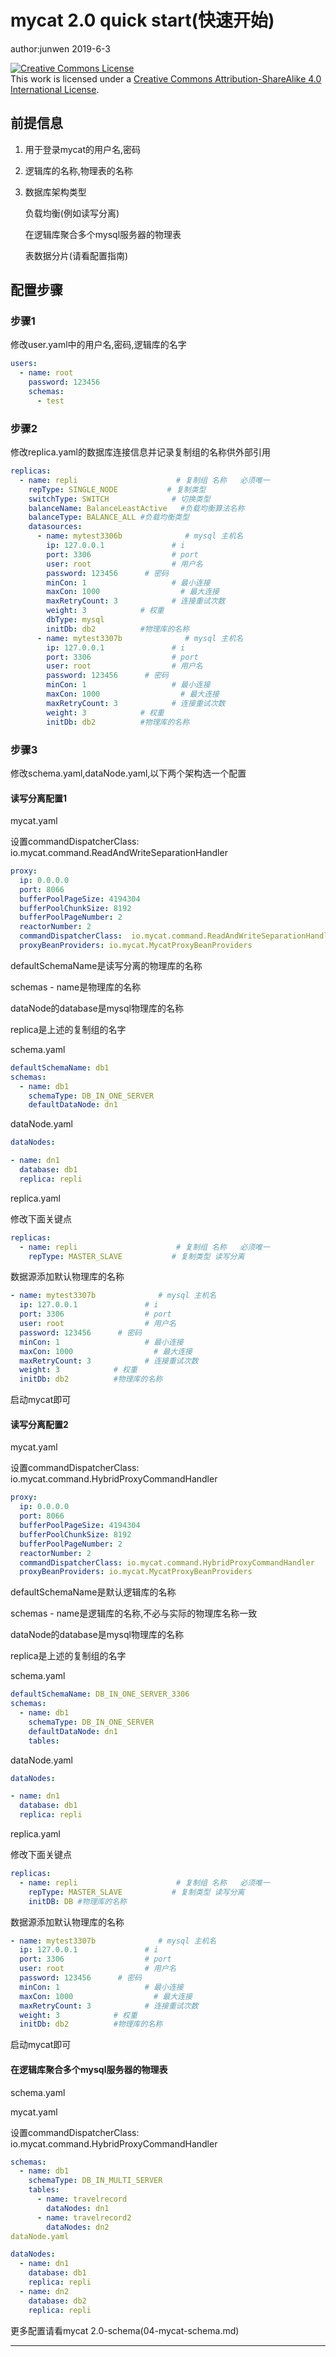 # mycat 2.0 quick start(快速开始)

author:junwen 2019-6-3

<a rel="license" href="http://creativecommons.org/licenses/by-sa/4.0/"><img alt="Creative Commons License" style="border-width:0" src="https://i.creativecommons.org/l/by-sa/4.0/88x31.png" /></a><br />This work is licensed under a <a rel="license" href="http://creativecommons.org/licenses/by-sa/4.0/">Creative Commons Attribution-ShareAlike 4.0 International License</a>.

## 前提信息

1. 用于登录mycat的用户名,密码

2. 逻辑库的名称,物理表的名称

3. 数据库架构类型

   负载均衡(例如读写分离)

   在逻辑库聚合多个mysql服务器的物理表

   表数据分片(请看配置指南)

## 配置步骤

### 步骤1

修改user.yaml中的用户名,密码,逻辑库的名字

```yaml
users:
  - name: root
    password: 123456
    schemas:
      - test
```

### 步骤2

修改replica.yaml的数据库连接信息并记录复制组的名称供外部引用

```yaml
replicas:
  - name: repli                      # 复制组 名称   必须唯一
    repType: SINGLE_NODE           # 复制类型
    switchType: SWITCH              # 切换类型
    balanceName: BalanceLeastActive   #负载均衡算法名称
    balanceType: BALANCE_ALL #负载均衡类型
    datasources:
      - name: mytest3306b              # mysql 主机名
        ip: 127.0.0.1               # i
        port: 3306                  # port
        user: root                  # 用户名
        password: 123456      # 密码
        minCon: 1                   # 最小连接
        maxCon: 1000                  # 最大连接
        maxRetryCount: 3            # 连接重试次数
        weight: 3            # 权重
        dbType: mysql
        initDb: db2			 #物理库的名称
      - name: mytest3307b              # mysql 主机名
        ip: 127.0.0.1               # i
        port: 3306                  # port
        user: root                  # 用户名
        password: 123456      # 密码
        minCon: 1                   # 最小连接
        maxCon: 1000                  # 最大连接
        maxRetryCount: 3            # 连接重试次数
        weight: 3            # 权重
        initDb: db2			 #物理库的名称
```

### 步骤3

修改schema.yaml,dataNode.yaml,以下两个架构选一个配置



#### 读写分离配置1

mycat.yaml

设置commandDispatcherClass: io.mycat.command.ReadAndWriteSeparationHandler

```yaml
proxy:
  ip: 0.0.0.0
  port: 8066
  bufferPoolPageSize: 4194304     
  bufferPoolChunkSize: 8192     
  bufferPoolPageNumber: 2      
  reactorNumber: 2      
  commandDispatcherClass:  io.mycat.command.ReadAndWriteSeparationHandler
  proxyBeanProviders: io.mycat.MycatProxyBeanProviders
```

defaultSchemaName是读写分离的物理库的名称

schemas - name是物理库的名称

dataNode的database是mysql物理库的名称

replica是上述的复制组的名字

schema.yaml

```yaml
defaultSchemaName: db1
schemas:
  - name: db1
    schemaType: DB_IN_ONE_SERVER
    defaultDataNode: dn1
```

dataNode.yaml

```yaml
dataNodes:

- name: dn1
  database: db1
  replica: repli
```

replica.yaml

修改下面关键点

```yaml
replicas:
  - name: repli                      # 复制组 名称   必须唯一
    repType: MASTER_SLAVE           # 复制类型 读写分离
```

数据源添加默认物理库的名称

```yaml
- name: mytest3307b              # mysql 主机名
  ip: 127.0.0.1               # i
  port: 3306                  # port
  user: root                  # 用户名
  password: 123456      # 密码
  minCon: 1                   # 最小连接
  maxCon: 1000                  # 最大连接
  maxRetryCount: 3            # 连接重试次数
  weight: 3            # 权重
  initDb: db2          #物理库的名称
```

启动mycat即可





#### 读写分离配置2

mycat.yaml

设置commandDispatcherClass: io.mycat.command.HybridProxyCommandHandler

```yaml
proxy:
  ip: 0.0.0.0
  port: 8066
  bufferPoolPageSize: 4194304     
  bufferPoolChunkSize: 8192     
  bufferPoolPageNumber: 2      
  reactorNumber: 2      
  commandDispatcherClass: io.mycat.command.HybridProxyCommandHandler
  proxyBeanProviders: io.mycat.MycatProxyBeanProviders
```



defaultSchemaName是默认逻辑库的名称

schemas - name是逻辑库的名称,不必与实际的物理库名称一致

dataNode的database是mysql物理库的名称

replica是上述的复制组的名字

schema.yaml

```yaml
defaultSchemaName: DB_IN_ONE_SERVER_3306
schemas:
  - name: db1
    schemaType: DB_IN_ONE_SERVER
    defaultDataNode: dn1
    tables:
```

dataNode.yaml

```yaml
dataNodes:

- name: dn1
  database: db1
  replica: repli
```



replica.yaml

修改下面关键点

```yaml
replicas:
  - name: repli                      # 复制组 名称   必须唯一
    repType: MASTER_SLAVE           # 复制类型 读写分离
    initDB: DB #物理库的名称
```

数据源添加默认物理库的名称

```yaml
- name: mytest3307b              # mysql 主机名
  ip: 127.0.0.1               # i
  port: 3306                  # port
  user: root                  # 用户名
  password: 123456      # 密码
  minCon: 1                   # 最小连接
  maxCon: 1000                  # 最大连接
  maxRetryCount: 3            # 连接重试次数
  weight: 3            # 权重
  initDb: db2          #物理库的名称
```

启动mycat即可





#### 在逻辑库聚合多个mysql服务器的物理表

schema.yaml

mycat.yaml

设置commandDispatcherClass: io.mycat.command.HybridProxyCommandHandler



```yaml
schemas:
  - name: db1
    schemaType: DB_IN_MULTI_SERVER
    tables:
      - name: travelrecord
        dataNodes: dn1
      - name: travelrecord2
        dataNodes: dn2
dataNode.yaml

dataNodes:
  - name: dn1
    database: db1
    replica: repli
  - name: dn2
    database: db2
    replica: repli
```



更多配置请看mycat 2.0-schema(04-mycat-schema.md)



------

